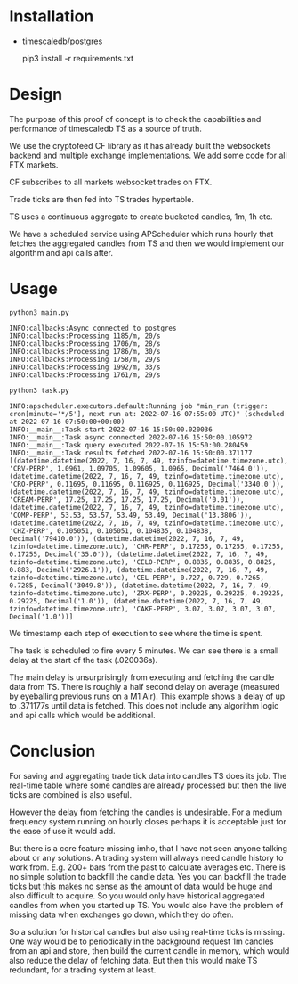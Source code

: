 # Installation
- timescaledb/postgres


    pip3 install -r requirements.txt

# Design

The purpose of this proof of concept is to check the capabilities and performance of timescaledb TS as a source of truth.

We use the cryptofeed CF library as it has already built the websockets backend and multiple exchange implementations. We add some code for all FTX markets.

CF subscribes to all markets websocket trades on FTX.

Trade ticks are then fed into TS trades hypertable.

TS uses a continuous aggregate to create bucketed candles, 1m, 1h etc.

We have a scheduled service using APScheduler which runs hourly that fetches the aggregated candles from TS and then we would implement our algorithm and api calls after.

# Usage

`python3 main.py`

    INFO:callbacks:Async connected to postgres
    INFO:callbacks:Processing 1185/m, 20/s
    INFO:callbacks:Processing 1706/m, 28/s
    INFO:callbacks:Processing 1786/m, 30/s
    INFO:callbacks:Processing 1758/m, 29/s
    INFO:callbacks:Processing 1992/m, 33/s
    INFO:callbacks:Processing 1761/m, 29/s

`python3 task.py`

    INFO:apscheduler.executors.default:Running job "min_run (trigger: cron[minute='*/5'], next run at: 2022-07-16 07:55:00 UTC)" (scheduled at 2022-07-16 07:50:00+00:00)
    INFO:__main__:Task start 2022-07-16 15:50:00.020036
    INFO:__main__:Task async connected 2022-07-16 15:50:00.105972
    INFO:__main__:Task query executed 2022-07-16 15:50:00.280459
    INFO:__main__:Task results fetched 2022-07-16 15:50:00.371177
    [(datetime.datetime(2022, 7, 16, 7, 49, tzinfo=datetime.timezone.utc), 'CRV-PERP', 1.0961, 1.09705, 1.09605, 1.0965, Decimal('7464.0')), (datetime.datetime(2022, 7, 16, 7, 49, tzinfo=datetime.timezone.utc), 'CRO-PERP', 0.11695, 0.11695, 0.116925, 0.116925, Decimal('3340.0')), (datetime.datetime(2022, 7, 16, 7, 49, tzinfo=datetime.timezone.utc), 'CREAM-PERP', 17.25, 17.25, 17.25, 17.25, Decimal('0.01')), (datetime.datetime(2022, 7, 16, 7, 49, tzinfo=datetime.timezone.utc), 'COMP-PERP', 53.53, 53.57, 53.49, 53.49, Decimal('13.3806')), (datetime.datetime(2022, 7, 16, 7, 49, tzinfo=datetime.timezone.utc), 'CHZ-PERP', 0.105051, 0.105051, 0.104835, 0.104838, Decimal('79410.0')), (datetime.datetime(2022, 7, 16, 7, 49, tzinfo=datetime.timezone.utc), 'CHR-PERP', 0.17255, 0.17255, 0.17255, 0.17255, Decimal('35.0')), (datetime.datetime(2022, 7, 16, 7, 49, tzinfo=datetime.timezone.utc), 'CELO-PERP', 0.8835, 0.8835, 0.8825, 0.883, Decimal('2926.1')), (datetime.datetime(2022, 7, 16, 7, 49, tzinfo=datetime.timezone.utc), 'CEL-PERP', 0.727, 0.729, 0.7265, 0.7285, Decimal('3049.8')), (datetime.datetime(2022, 7, 16, 7, 49, tzinfo=datetime.timezone.utc), 'ZRX-PERP', 0.29225, 0.29225, 0.29225, 0.29225, Decimal('1.0')), (datetime.datetime(2022, 7, 16, 7, 49, tzinfo=datetime.timezone.utc), 'CAKE-PERP', 3.07, 3.07, 3.07, 3.07, Decimal('1.0'))]

We timestamp each step of execution to see where the time is spent.

The task is scheduled to fire every 5 minutes. We can see there is a small delay at the start of the task (.020036s).

The main delay is unsurprisingly from executing and fetching the candle data from TS. There is roughly a half second delay on average (measured by eyeballing previous runs on a M1 Air). This example shows a delay of up to .371177s until data is fetched. This does not include any algorithm logic and api calls which would be additional.

# Conclusion

For saving and aggregating trade tick data into candles TS does its job. The real-time table where some candles are already processed but then the live ticks are combined is also useful.

However the delay from fetching the candles is undesirable. For a medium frequency system running on hourly closes perhaps it is acceptable just for the ease of use it would add.

But there is a core feature missing imho, that I have not seen anyone talking about or any solutions. A trading system will always need candle history to work from. E.g. 200+ bars from the past to calculate averages etc. There is no simple solution to backfill the candle data. Yes you can backfill the trade ticks but this makes no sense as the amount of data would be huge and also difficult to acquire. So you would only have historical aggregated candles from when you started up TS. You would also have the problem of missing data when exchanges go down, which they do often.

So a solution for historical candles but also using real-time ticks is missing. One way would be to periodically in the background request 1m candles from an api and store, then build the current candle in memory, which would also reduce the delay of fetching data. But then this would make TS redundant, for a trading system at least.